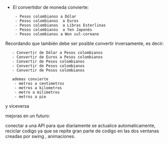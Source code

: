 
- El convertidor de moneda convierte:

       - Pesos colombianos a Dólar
       - Pesos colombianos  a Euros
       - Pesos colombianos  a Libras Esterlinas
       - Pesos colombianos  a Yen Japonés
       - Pesos colombianos a Won sul-coreano
Recordando que también debe ser posible convertir inversamente, es decir:

       - Convertir de Dólar a Pesos colombianos
       - Convertir de Euros a Pesos colombianos
       - Convertir de Pesos colombianos
       - Convertir de Pesos colombianos
       - Convertir de Pesos colombianos
       
       ademas convierte
        - metros a centimetros
        - metros a kilometros
        - metro a milimetros
        - metros a pie
 y viceversa

mejoras en un futuro:

conectar a una API para que diariamente se actualice automaticamente, reciclar codigo ya que se repite gran parte de codigo en las dos ventanas creadas por swing
, animaciones.

